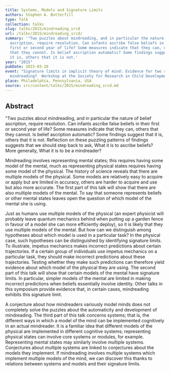 ```yaml
---
title: Systems, Models and Signature Limits
authors: Stephen A. Butterfill
type: Talk
collection: talks
slug: talks/2015/mindreading_srcd
url: /talks/2015/mindreading_srcd/
summary: '"Two puzzles about mindreading, and in particular the nature of belief
  ascription, require resolution. Can infants ascribe false beliefs in their
  first or second year of life? Some measures indicate that they can, others
  that they cannot. Is belief ascription automatic? Some findings suggest that
  it is, others that it is not.'
year: "2015"
pubDate: 2015-03-20
event: "Signature limits in implicit theory of mind: Evidence for two systems of
  mindreading?  Workshop at the Society for Research in Child Development"
place: Philadelphia, Pennsylvania, USA
source: src/content/talks/2015/mindreading_srcd.md
---
```


## Abstract

"Two puzzles about mindreading, and in particular the nature of belief ascription, require resolution.  Can infants ascribe false beliefs in their first or second year of life?  Some measures indicate that they can, others that they cannot.  Is belief ascription automatic?  Some findings suggest that it is, others that it is not.  Reflection on these puzzling patterns of findings suggests that we should step back to ask, What it is to ascribe beliefs?  More generally, What it is to be a mindreader?  

Mindreading involves representing mental states; this requires having some model of the mental, much as representing physical states requires having some model of the physical.  The history of science reveals that there are multiple models of the physical.  Some models are relatively easy to acquire or apply but are limited in accuracy, others are harder to acquire and use but also more accurate.  The first part of this talk will show that there are also multiple models of the mental.  To say that someone represents beliefs or other mental states leaves open the question of which model of the mental she is using.  

Just as humans use multiple models of the physical (an expert physicist will probably leave quantum mechanics behind when putting up a garden fence in favour of a model she can more efficiently deploy), so it is likely that they use multiple models of the mental.  But how can we distinguish among hypotheses about which model is used in a particular task?  In the physical case, such hypotheses can be distinguished by identifying signature limits.  To illustrate, impetus mechanics makes incorrect predictions about certain trajectories.  If a certain group of individuals use impetus mechanics on a particular task, they should make incorrect predictions about these trajectories.  Testing whether they make such predictions can therefore yield evidence about which model of the physical they are using.  The second part of this talk will show that certain models of the mental have signature limits.  In particular, simpler models of the mental are limited in making incorrect predictions when beliefs essentially involve identity.  Other talks in this symposium provide evidence that, in certain cases, mindreading exhibits this signature limit.

A conjecture about how mindreaders variously model minds does not completely solve the puzzles about the automaticity and development of mindreading.  The third part of this talk concerns systems; that is, the different ways in which a model of the mind can be implemented cognitively in an actual mindreader.  It is a familiar idea that different models of the physical are implemented in different cognitive systems; representing physical states can involve core systems or modules, for example.  Representing mental states may similarly involve multiple systems.  Conjectures about multiple systems are linked to conjectures about the models they implement.  If mindreading involves multiple systems which implement multiple models of the mind, we can discover this thanks to relations between systems and models and their signature limits.
